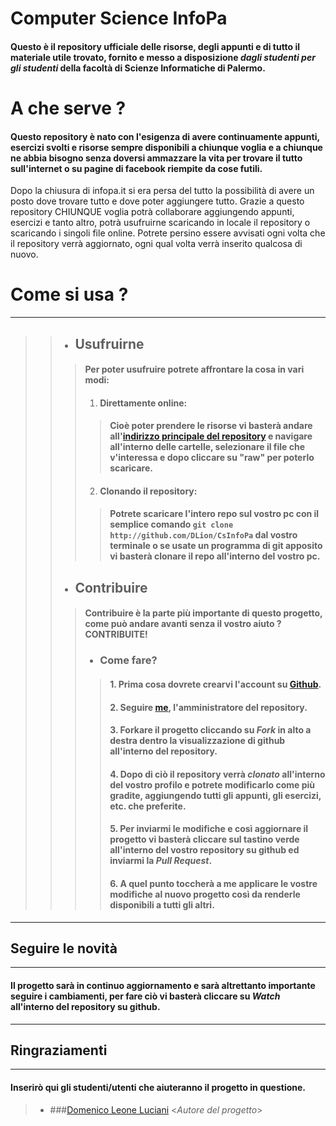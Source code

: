 # Computer Science InfoPa
#### Questo è il repository ufficiale delle risorse, degli appunti e di tutto il materiale utile trovato, fornito e messo a disposizione *dagli studenti per gli studenti* della facoltà di Scienze Informatiche di Palermo.

# A che serve ?
#### Questo repository è nato con l'esigenza di avere continuamente appunti, esercizi svolti e risorse sempre disponibili a chiunque voglia e a chiunque ne abbia bisogno senza doversi ammazzare la vita per trovare il tutto sull'internet o su pagine di facebook riempite da cose futili.
Dopo la chiusura di infopa.it si era persa del tutto la possibilità di avere un posto dove trovare tutto e dove poter aggiungere tutto.
Grazie a questo repository CHIUNQUE voglia potrà collaborare aggiungendo appunti, esercizi e tanto altro, potrà usufruirne scaricando in locale il repository o scaricando i singoli file online.
Potrete persino essere avvisati ogni volta che il repository verrà aggiornato, ogni qual volta verrà inserito qualcosa di nuovo.

# Come si usa ?
* * *
> > * ## Usufruirne
> > > #### Per poter usufruire potrete affrontare la cosa in vari modi:
> > > 1. #### Direttamente online:
> > > > #### Cioè poter prendere le risorse vi basterà andare all'[indirizzo principale del repository](http://github.com/DLion/CsInfoPa) e navigare all'interno delle cartelle, selezionare il file che v'interessa e dopo cliccare su "raw" per poterlo scaricare.
> > > 2. #### Clonando il repository:
> > > > #### Potrete scaricare l'intero repo sul vostro pc con il semplice comando `git clone http://github.com/DLion/CsInfoPa` dal vostro terminale o se usate un programma di git apposito vi basterà clonare il repo all'interno del vostro pc.
> > * ## Contribuire 
> > > #### Contribuire è la parte più importante di questo progetto, come può andare avanti senza il vostro aiuto ? CONTRIBUITE!
> > > * ### Come fare?
> > > > #### 1. Prima cosa dovrete crearvi l'account su [Github](http://github.com).
> > > > #### 2. Seguire [me](http://github.com/DLion), l'amministratore del repository.
> > > > #### 3. Forkare il progetto cliccando su *Fork* in alto a destra dentro la visualizzazione di github all'interno del repository.
> > > > #### 4. Dopo di ciò il repository verrà *clonato* all'interno del vostro profilo e potrete modificarlo come più gradite, aggiungendo tutti gli appunti, gli esercizi, etc. che preferite.
> > > > #### 5. Per inviarmi le modifiche e così aggiornare il progetto vi basterà cliccare sul tastino verde all'interno del vostro repository su github ed inviarmi la *Pull Request*.
> > > > #### 6. A quel punto toccherà a me applicare le vostre modifiche al nuovo progetto così da renderle disponibili a tutti gli altri.
* * *
## Seguire le novità
* * *
#### Il progetto sarà in continuo aggiornamento e sarà altrettanto importante seguire i cambiamenti, per fare ciò vi basterà cliccare su *Watch* all'interno del repository su github.
* * *
## Ringraziamenti
* * *
#### Inserirò qui gli studenti/utenti che aiuteranno il progetto in questione.

> * ###[Domenico Leone Luciani](http://github.com/DLion) <*Autore del progetto*>